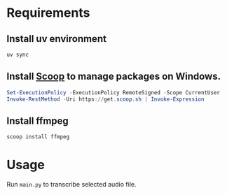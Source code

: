 # Requirements

## Install uv environment

```powershell
uv sync
```

## Install [Scoop](https://scoop.sh/) to manage packages on Windows.

```powershell
Set-ExecutionPolicy -ExecutionPolicy RemoteSigned -Scope CurrentUser
Invoke-RestMethod -Uri https://get.scoop.sh | Invoke-Expression
```

## Install ffmpeg

```powershell
scoop install ffmpeg
```

# Usage

Run `main.py` to transcribe selected audio file.
